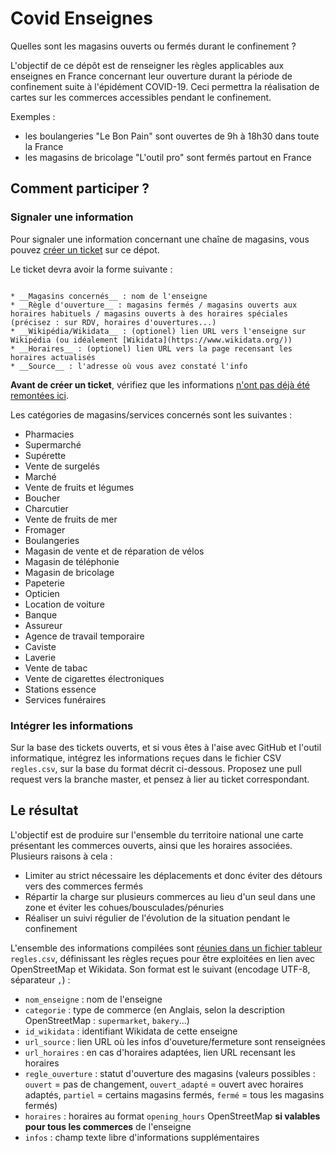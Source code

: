 # Covid Enseignes

Quelles sont les magasins ouverts ou fermés durant le confinement ?

L'objectif de ce dépôt est de renseigner les règles applicables aux enseignes en France concernant leur ouverture durant la période de confinement suite à l'épidément COVID-19. Ceci permettra la réalisation de cartes sur les commerces accessibles pendant le confinement.

Exemples :

* les boulangeries "Le Bon Pain" sont ouvertes de 9h à 18h30 dans toute la France
* les magasins de bricolage "L'outil pro" sont fermés partout en France


## Comment participer ?

### Signaler une information

Pour signaler une information concernant une chaîne de magasins, vous pouvez [créer un ticket](https://github.com/PanierAvide/Covid_enseignes/issues) sur ce dépot.

Le ticket devra avoir la forme suivante :

```

* __Magasins concernés__ : nom de l'enseigne
* __Règle d'ouverture__ : magasins fermés / magasins ouverts aux horaires habituels / magasins ouverts à des horaires spéciales (précisez : sur RDV, horaires d'ouvertures...)
* __Wikipédia/Wikidata__ : (optionel) lien URL vers l'enseigne sur Wikipédia (ou idéalement [Wikidata](https://www.wikidata.org/))
* __Horaires__ : (optionel) lien URL vers la page recensant les horaires actualisés
* __Source__ : l'adresse où vous avez constaté l'info
```

__Avant de créer un ticket__, vérifiez que les informations [n'ont pas déjà été remontées ici](https://github.com/PanierAvide/Covid_enseignes/issues?q=is%3Aissue).

Les catégories de magasins/services concernés sont les suivantes :

* Pharmacies
* Supermarché
* Supérette
* Vente de surgelés
* Marché
* Vente de fruits et légumes
* Boucher
* Charcutier
* Vente de fruits de mer
* Fromager
* Boulangeries
* Magasin de vente et de réparation de vélos
* Magasin de téléphonie
* Magasin de bricolage
* Papeterie
* Opticien
* Location de voiture
* Banque
* Assureur
* Agence de travail temporaire
* Caviste
* Laverie
* Vente de tabac
* Vente de cigarettes électroniques
* Stations essence
* Services funéraires

### Intégrer les informations

Sur la base des tickets ouverts, et si vous êtes à l'aise avec GitHub et l'outil informatique, intégrez les informations reçues dans le fichier CSV `regles.csv`, sur la base du format décrit ci-dessous. Proposez une pull request vers la branche master, et pensez à lier au ticket correspondant.


## Le résultat

L'objectif est de produire sur l'ensemble du territoire national une carte présentant les commerces ouverts, ainsi que les horaires associées. Plusieurs raisons à cela :
* Limiter au strict nécessaire les déplacements et donc éviter des détours vers des commerces fermés
* Répartir la charge sur plusieurs commerces au lieu d'un seul dans une zone et éviter les cohues/bousculades/pénuries
* Réaliser un suivi régulier de l'évolution de la situation pendant le confinement

L'ensemble des informations compilées sont [réunies dans un fichier tableur](regles.csv) `regles.csv`, définissant les règles reçues pour être exploitées en lien avec OpenStreetMap et Wikidata. Son format est le suivant (encodage UTF-8, séparateur `,`) :

* `nom_enseigne` : nom de l'enseigne
* `categorie` : type de commerce (en Anglais, selon la description OpenStreetMap : `supermarket`, `bakery`...)
* `id_wikidata` : identifiant Wikidata de cette enseigne
* `url_source` : lien URL où les infos d'ouveture/fermeture sont renseignées
* `url_horaires` : en cas d'horaires adaptées, lien URL recensant les horaires
* `regle_ouverture` : statut d'ouverture des magasins (valeurs possibles : `ouvert` = pas de changement, `ouvert_adapté` = ouvert avec horaires adaptés, `partiel` = certains magasins fermés, `fermé` = tous les magasins fermés)
* `horaires` : horaires au format `opening_hours` OpenStreetMap __si valables pour tous les commerces__ de l'enseigne
* `infos` : champ texte libre d'informations supplémentaires

